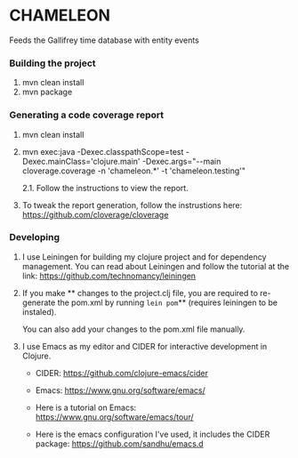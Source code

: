 # CHAMELEON

Feeds the Gallifrey time database with entity events

### Building the project

1. mvn clean install
2. mvn package

### Generating a code coverage report

1. mvn clean install
2. mvn exec:java -Dexec.classpathScope=test -Dexec.mainClass='clojure.main' -Dexec.args="--main cloverage.coverage -n 'chameleon.*' -t 'chameleon.testing'"

    2.1. Follow the instructions to view the report.

3. To tweak the report generation, follow the instrustions here:
   https://github.com/cloverage/cloverage

### Developing

1. I use Leiningen for building my clojure project and for dependency
   management. You can read about Leiningen and follow the tutorial at
   the link:
   https://github.com/technomancy/leiningen

2. If you make ** changes to the project.clj file, you are required to
   re-generate the pom.xml by running `lein pom`** (requires leiningen
   to be instaled).

   You can also add your changes to the pom.xml file manually.

3. I use Emacs as my editor and CIDER for interactive development in
   Clojure.
   - CIDER: https://github.com/clojure-emacs/cider
   - Emacs: https://www.gnu.org/software/emacs/

   - Here is a tutorial on Emacs: https://www.gnu.org/software/emacs/tour/
   - Here is the emacs configuration I've used, it includes the CIDER
   package:
   https://github.com/sandhu/emacs.d
